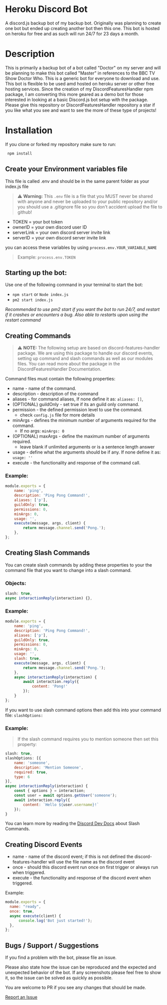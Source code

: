 # Heroku Discord Bot
A discord.js backup bot of my backup bot. Originally was planning to create one bot but ended up creating another bot then this one. This bot is hosted on heroku for free and as such will run 24/7 for 23 days a month.

# Description
This is primarily a backup bot of a bot called "Doctor" on my server and will be planning to make this bot called "Master" in references to the BBC TV Show Doctor Who. This is a generic bot for everyone to download and use. This bot is flexible to be used amd hosted on heroku server or other free hosting services. Since the creation of my DiscordFeaturesHandler npm package, I am converting this more geared as a demo bot for those interested in looking at a basic Discord.js bot setup with the package. Please give this repository or DiscordFeaturesHandler repository a star if you like what you see and want to see the more of these type of projects!

# Installation

If you clone or forked my repository make sure to run:

```javascript
 npm install
```
## Create your Environment variables file

This file is called .env and should be in the same parent folder as your index.js file

> ⚠ **Warning:** This `.env` file is a file that you MUST never be shared with anyone and never be uploaded to  your public repository and/or you should use a .gitignore file so you don't accident upload the file to github! 
* TOKEN = your bot token
* ownerID = your own discord user ID
* serverLink = your own discord server invite link
* serverID = your own discord server invite link

you can access these variables by using `process.env.YOUR_VARIABLE_NAME`

> Example: `process.env.TOKEN`


## Starting up the bot:
Use one of the following command in your terminal to start the bot:

* `npm start` or `Node index.js`
* `pm2 start index.js`

*Recommended to use pm2 start if you want the bot to run 24/7, and restart if it crashes or encounters a bug. Also able to restarts upon using the restart command*

## Creating Commands 

> ⚠ **NOTE:**  The following setup are based on discord-features-handler package. We are using this package to handle our discord events, setting up command and slash commands as well as our modules files. You can read more about the package in the DiscordFeaturesHandler Documentation.

Command files must contain the following properties:
* name - name of the command.
* description - description of the command
* aliases - for command aliases, If none define it as:  `aliases: []`,
* (OPTIONAL) guildOnly - set true if its an guild only command.
* permission - the defined permission level to use the command.
  - check `config.js` file for more details 
* minArgs - defines the minimum number of arguments required for the command. 
  - If no args: `minArgs: 0` 
* (OPTIONAL) maxArgs - define the maximum number of arguments required.
  - leave blank if unlimited arguments or is a sentence length answer
* usage - define what the arguments should be if any. If none define it as: `usage: ''`
* execute - the functionality and response of the command call.
### Example:
```JavaScript
module.exports = {
	name: 'ping',
	description: 'Ping Pong Command!',
	aliases: ['p'],
	guildOnly: true,
	permissions: 0,
	minArgs: 0, 
	usage: '',
	execute(message, args, client) {
		return message.channel.send('Pong.');
	},
};
```

## Creating Slash Commands
You can create slash commands by adding these properties to your the command file that you want to change into a slash command.
### Objects:
```javascript
slash: true,
async interactionReply(interaction) {},
```
### Example:
```javascript
module.exports = {
	name: 'ping',
	description: 'Ping Pong Command!',
	aliases: ['p'],
	guildOnly: true,
	permissions: 0,
	minArgs: 0, 
	usage: '',
	slash: true,
	execute(message, args, client) {
		return message.channel.send('Pong.');
	},
	async interactionReply(interaction) {
		await interaction.reply({
			content: 'Pong!'
		});
	}
};
```

If you want to use slash command options then add this into your command file:
`slashOptions: `

### Example:
> If the slash command requires you to mention someone then set this property:
```javascript
slash: true,
slashOptions: [{ 
    name: 'someone', 
    description: 'Mention Someone', 
    required: true, 
    type: 6 
}],
async interactionReply(interaction) {
	const { options } = interaction;
    const user = await options.getUser('someone');
	await interaction.reply({
		content: `Hello ${user.username}!`
	});
}
```

You can learn more by reading the [Discord Dev Docs](https://discord.com/developers/docs/interactions/slash-commands) about Slash Commands.

## Creating Discord Events
- name - name of the discord event; if this is not defined the discord-features-handler will use the file name as the discord event
- once - should this discord event run once on first trigger or always run when triggered.
- execute - the functionality and response of the discord event when triggered.

Example:
```javascript
module.exports = {
  name: "ready",
  once: true,
  async execute(client) {
      console.log('Bot just started!');
  },
};
```

## Bugs / Support / Suggestions

If you find a problem with the bot, please file an issue.

Please also state how the issue can be reproduced and the expected and unexpected behavior of the bot. If any screenshots please feel free to show it, so the issue can be solved as quickly as possible.

You are welcome to PR if you see any changes that should be made.

[Report an Issue](https://github.com/bng94/heroku-bot/issues/new)

